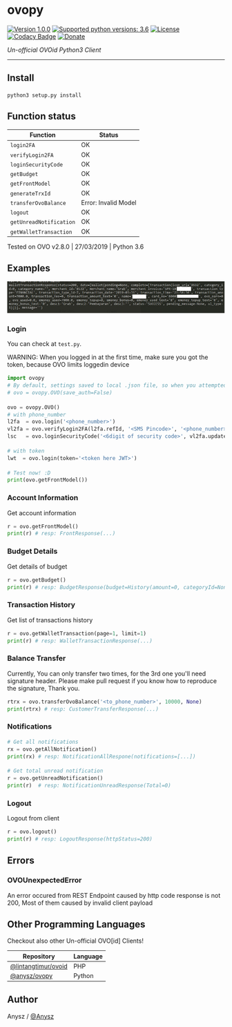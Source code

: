 # ovopy
[![Version 1.0.0](https://img.shields.io/badge/stable-1.1.1-brightgreen.svg "Version 1.0.0")](https://github.com/anysz/ovopy)
[![Supported python versions: 3.6](https://img.shields.io/badge/python-3.6-green.svg "Supported python versions: 3.6")](https://www.python.org/download/releases/3.6/)
[![License](https://img.shields.io/github/license/anysz/ovopy.svg)](https://github.com/anysz/ovopy/blob/master/LICENSE)
[![Codacy Badge](https://api.codacy.com/project/badge/Grade/e8dfd96812194ac393d40ec5ef478a54)](https://www.codacy.com/app/anysz/ovopy?utm_source=github.com&amp;utm_medium=referral&amp;utm_content=anysz/ovopy&amp;utm_campaign=Badge_Grade)
[![Donate](https://img.shields.io/badge/donate-patreon-orange.svg)](https://www.patreon.com/anysz)

*Un-official OVOid Python3 Client*

---
## Install
`python3 setup.py install`

## Function status
| Function                	| Status               	|
|-------------------------	|----------------------	|
| `login2FA`              	| OK                   	|
| `verifyLogin2FA`        	| OK                   	|
| `loginSecurityCode`     	| OK                   	|
| `getBudget`             	| OK                   	|
| `getFrontModel`         	| OK                   	|
| `generateTrxId`         	| OK                   	|
| `transferOvoBalance`    	| Error: Invalid Model 	|
| `logout`                	| OK                   	|
| `getUnreadNotification` 	| OK                   	|
| `getWalletTransaction`  	| OK                   	|

Tested on OVO v2.8.0 | 27/03/2019 | Python 3.6

## Examples

![](fig1.jpg)

### Login
You can check at `test.py`.  

WARNING: When you logged in at the first time, make sure you got the token, because OVO limits loggedin device 
```python
import ovopy
# By default, settings saved to local .json file, so when you attempted to login with phone number (again) it'll use token that saved on local .json file resolved by phone number. You can disable this feature by adding `save_auth=False` at OVO class argument.
# ovo = ovopy.OVO(save_auth=False)

ovo = ovopy.OVO()
# with phone_number
l2fa  = ovo.login('<phone_number>')
vl2fa = ovo.verifyLogin2FA(l2fa.refId, '<SMS Pincode>', '<phone_number>')
lsc   = ovo.loginSecurityCode('<6digit of security code>', vl2fa.updateAccessToken)

# with token
lwt  = ovo.login(token='<token here JWT>')

# Test now! :D
print(ovo.getFrontModel())
```

### Account Information
Get account information
```python
r = ovo.getFrontModel()
print(r) # resp: FrontResponse(...)
```

### Budget Details
Get details of budget
```python
r = ovo.getBudget()
print(r) # resp: BudgetResponse(budget=History(amount=0, categoryId=None, spending=0), totalSpending=0, cycleDate=1, summary=[...])
```

### Transaction History
Get list of transactions history
```python
r = ovo.getWalletTransaction(page=1, limit=1)
print(r) # resp: WalletTransactionResponse(...)
```

### Balance Transfer
Currently, You can only transfer two times, for the 3rd one you'll need signature header. Please make pull request if you know how to reproduce the signature, Thank you.
```python
rtrx = ovo.transferOvoBalance('<to_phone_number>', 10000, None)
print(rtrx) # resp: CustomerTransferResponse(...)
```

### Notifications
```python
# Get all notifications
rx = ovo.getAllNotification()
print(rx) # resp: NotificationAllRespone(notifications=[...])

# Get total unread notification
r = ovo.getUnreadNotification()
print(r)  # resp: NotificationUnreadResponse(Total=0)
```

### Logout
Logout from client
```python
r = ovo.logout()
print(r) # resp: LogoutResponse(httpStatus=200)
```

## Errors
### OVOUnexpectedError
An error occured from REST Endpoint caused by http code response is not 200, Most of them caused by invalid client payload




## Other Programming Languages
Checkout also other Un-official OVO[id] Clients!

| Repository                                                   	| Language 	|
|--------------------------------------------------------------	|----------	|
| [@lintangtimur/ovoid](https://github.com/lintangtimur/ovoid) 	| PHP      	|
| [@anysz/ovopy](https://github.com/anysz/ovopy)               	| Python   	|

## Author
Anysz / [@Anysz](https://github.com/anysz)